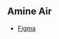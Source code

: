 ## Amine Air
 - [Figma](https://www.figma.com/design/nxPqIglnAUbmBmLD7FAAi3/AmineAir?node-id=0-1&t=8i7ODad619UTpSWZ-1)

